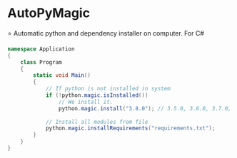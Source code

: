 # AutoPyMagic
:star: Automatic python and dependency installer on computer. For C#

``` C#
namespace Application
{
    class Program
    {
        static void Main()
        {
            // If python is not installed in system
            if (!python.magic.isInstalled())
                // We install it.
                python.magic.install("3.8.0"); // 3.5.0, 3.6.0, 3.7.0, 3.8.0
                
            // Install all modules from file
            python.magic.installRequirements("requirements.txt");
        }
    }
}

```
